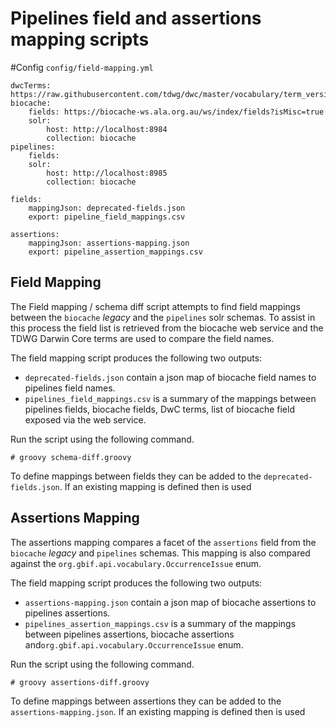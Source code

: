 # Pipelines field and assertions mapping scripts

#Config 
`config/field-mapping.yml`
```
dwcTerms: https://raw.githubusercontent.com/tdwg/dwc/master/vocabulary/term_versions.csv
biocache:
    fields: https://biocache-ws.ala.org.au/ws/index/fields?isMisc=true
    solr:
        host: http://localhost:8984
        collection: biocache
pipelines:
    fields:
    solr:
        host: http://localhost:8985
        collection: biocache

fields:
    mappingJson: deprecated-fields.json
    export: pipeline_field_mappings.csv

assertions:
    mappingJson: assertions-mapping.json
    export: pipeline_assertion_mappings.csv
```

## Field Mapping
The Field mapping / schema diff script attempts to find field mappings between the `biocache` _legacy_ and the `pipelines` solr schemas.
To assist in this process the field list is retrieved from the biocache web service and the TDWG Darwin Core terms are used to compare the field names.

The field mapping script produces the following two outputs:
 - `deprecated-fields.json` contain a json map of biocache field names to pipelines field names.
 - `pipelines_field_mappings.csv` is a summary of the mappings between pipelines fields, biocache fields, DwC terms, list of biocache field exposed via the web service.

Run the script using the following command.
```
# groovy schema-diff.groovy
```

To define mappings between fields they can be added to the `deprecated-fields.json`. If an existing mapping is defined then is used

## Assertions Mapping

The assertions mapping compares a facet of the `assertions` field from the `biocache` _legacy_ and `pipelines` schemas. This mapping is also compared against the `org.gbif.api.vocabulary.OccurrenceIssue` enum. 

The field mapping script produces the following two outputs:
- `assertions-mapping.json` contain a json map of biocache assertions to pipelines assertions.
- `pipelines_assertion_mappings.csv` is a summary of the mappings between pipelines assertions, biocache assertions and`org.gbif.api.vocabulary.OccurrenceIssue` enum.

Run the script using the following command.
```
# groovy assertions-diff.groovy
```

To define mappings between assertions they can be added to the `assertions-mapping.json`. If an existing mapping is defined then is used
